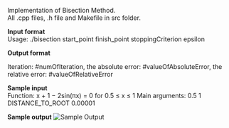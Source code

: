 Implementation of Bisection Method.  
All .cpp files, .h file and Makefile in src folder.

**Input format**  
Usage: ./bisection start_point finish_point stoppingCriterion epsilon

**Output format**

Iteration: #numOfIteration, the absolute error: #valueOfAbsoluteError, the relative error: #valueOfRelativeError

**Sample input**  
Function: x + 1 − 2sin(πx) = 0 for 0.5 ≤ x ≤ 1
Main arguments: 0.5 1 DISTANCE_TO_ROOT 0.00001

**Sample output**
![Sample Output](https://github.com/sevvalmehder/numerical-methods/blob/master/cpp/BisectionMethod/SampleOutput.jpg)


